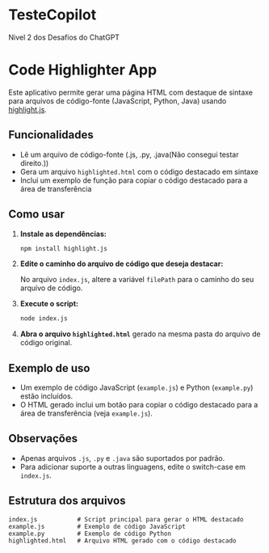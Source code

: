 # TesteCopilot
Nivel 2 dos Desafios do ChatGPT




# Code Highlighter App

Este aplicativo permite gerar uma página HTML com destaque de sintaxe para arquivos de código-fonte (JavaScript, Python, Java) usando [highlight.js](https://highlightjs.org/).

## Funcionalidades

- Lê um arquivo de código-fonte (.js, .py, .java(Não consegui testar direito.))
- Gera um arquivo `highlighted.html` com o código destacado em sintaxe
- Inclui um exemplo de função para copiar o código destacado para a área de transferência

## Como usar

1. **Instale as dependências:**

   ```bash
   npm install highlight.js
   ```

2. **Edite o caminho do arquivo de código que deseja destacar:**

   No arquivo `index.js`, altere a variável `filePath` para o caminho do seu arquivo de código.

3. **Execute o script:**

   ```bash
   node index.js
   ```

4. **Abra o arquivo `highlighted.html`** gerado na mesma pasta do arquivo de código original.

## Exemplo de uso

- Um exemplo de código JavaScript (`example.js`) e Python (`example.py`) estão incluídos.
- O HTML gerado inclui um botão para copiar o código destacado para a área de transferência (veja `example.js`).

## Observações

- Apenas arquivos `.js`, `.py` e `.java` são suportados por padrão.
- Para adicionar suporte a outras linguagens, edite o switch-case em `index.js`.

## Estrutura dos arquivos

```
index.js           # Script principal para gerar o HTML destacado
example.js         # Exemplo de código JavaScript
example.py         # Exemplo de código Python
highlighted.html   # Arquivo HTML gerado com o código destacado
```
